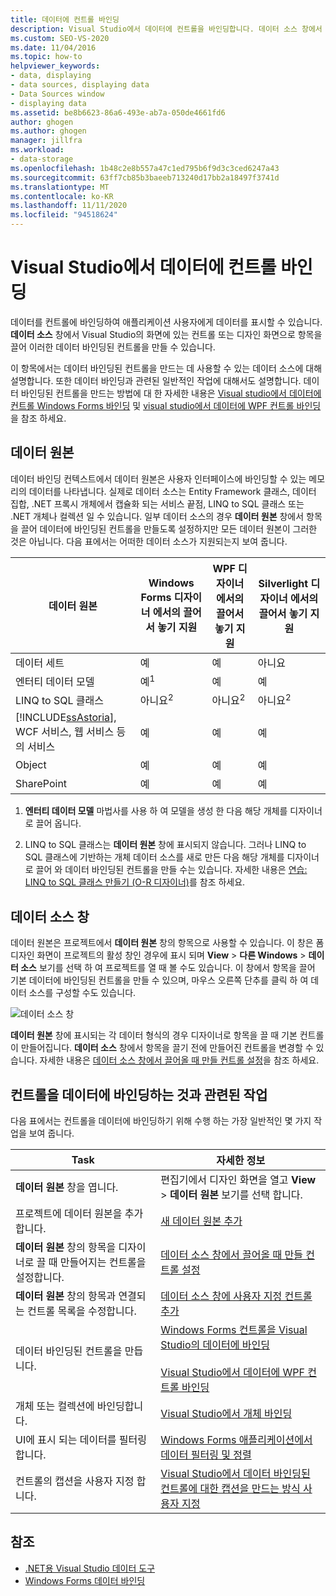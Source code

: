 ```yaml
---
title: 데이터에 컨트롤 바인딩
description: Visual Studio에서 데이터에 컨트롤을 바인딩합니다. 데이터 소스 창에서 항목을 끌어 데이터 바인딩된 컨트롤을 만듭니다.
ms.custom: SEO-VS-2020
ms.date: 11/04/2016
ms.topic: how-to
helpviewer_keywords:
- data, displaying
- data sources, displaying data
- Data Sources window
- displaying data
ms.assetid: be8b6623-86a6-493e-ab7a-050de4661fd6
author: ghogen
ms.author: ghogen
manager: jillfra
ms.workload:
- data-storage
ms.openlocfilehash: 1b48c2e8b557a47c1ed795b6f9d3c3ced6247a43
ms.sourcegitcommit: 63ff7cb85b3baeeb713240d17bb2a18497f3741d
ms.translationtype: MT
ms.contentlocale: ko-KR
ms.lasthandoff: 11/11/2020
ms.locfileid: "94518624"
---
```

# <a name="bind-controls-to-data-in-visual-studio"></a>Visual Studio에서 데이터에 컨트롤 바인딩

데이터를 컨트롤에 바인딩하여 애플리케이션 사용자에게 데이터를 표시할 수 있습니다. **데이터 소스** 창에서 Visual Studio의 화면에 있는 컨트롤 또는 디자인 화면으로 항목을 끌어 이러한 데이터 바인딩된 컨트롤을 만들 수 있습니다.

이 항목에서는 데이터 바인딩된 컨트롤을 만드는 데 사용할 수 있는 데이터 소스에 대해 설명합니다. 또한 데이터 바인딩과 관련된 일반적인 작업에 대해서도 설명합니다. 데이터 바인딩된 컨트롤을 만드는 방법에 대 한 자세한 내용은 [Visual studio에서 데이터에 컨트롤 Windows Forms 바인딩](../data-tools/bind-windows-forms-controls-to-data-in-visual-studio.md) 및 [visual studio에서 데이터에 WPF 컨트롤 바인딩](../data-tools/bind-wpf-controls-to-data-in-visual-studio.md)을 참조 하세요.

## <a name="data-sources"></a>데이터 원본

데이터 바인딩 컨텍스트에서 데이터 원본은 사용자 인터페이스에 바인딩할 수 있는 메모리의 데이터를 나타냅니다. 실제로 데이터 소스는 Entity Framework 클래스, 데이터 집합, .NET 프록시 개체에서 캡슐화 되는 서비스 끝점, LINQ to SQL 클래스 또는 .NET 개체나 컬렉션 일 수 있습니다. 일부 데이터 소스의 경우 **데이터 원본** 창에서 항목을 끌어 데이터에 바인딩된 컨트롤을 만들도록 설정하지만 모든 데이터 원본이 그러한 것은 아닙니다. 다음 표에서는 어떠한 데이터 소스가 지원되는지 보여 줍니다.

| 데이터 원본 | **Windows Forms 디자이너** 에서의 끌어서 놓기 지원 | **WPF 디자이너** 에서의 끌어서 놓기 지원 | **Silverlight 디자이너** 에서의 끌어서 놓기 지원 |
| - | - | - | - |
| 데이터 세트 | 예 | 예 | 아니요 |
| 엔터티 데이터 모델 | 예<sup>1</sup> | 예 | 예 |
| LINQ to SQL 클래스 | 아니요<sup>2</sup> | 아니요<sup>2</sup> | 아니요<sup>2</sup> |
| [!INCLUDE[ssAstoria](../data-tools/includes/ssastoria_md.md)], WCF 서비스, 웹 서비스 등의 서비스 | 예 | 예 | 예 |
| Object | 예 | 예 | 예 |
| SharePoint | 예 | 예 | 예 |

1. **엔터티 데이터 모델** 마법사를 사용 하 여 모델을 생성 한 다음 해당 개체를 디자이너로 끌어 옵니다.

2. LINQ to SQL 클래스는 **데이터 원본** 창에 표시되지 않습니다. 그러나 LINQ to SQL 클래스에 기반하는 개체 데이터 소스를 새로 만든 다음 해당 개체를 디자이너로 끌어 와 데이터 바인딩된 컨트롤을 만들 수는 있습니다. 자세한 내용은 [연습: LINQ to SQL 클래스 만들기 (O-R 디자이너)](how-to-create-linq-to-sql-classes-mapped-to-tables-and-views-o-r-designer.md)를 참조 하세요.

## <a name="data-sources-window"></a>데이터 소스 창

데이터 원본은 프로젝트에서 **데이터 원본** 창의 항목으로 사용할 수 있습니다. 이 창은 폼 디자인 화면이 프로젝트의 활성 창인 경우에 표시 되며 **View**  >  **다른 Windows**  >  **데이터 소스** 보기를 선택 하 여 프로젝트를 열 때 볼 수도 있습니다. 이 창에서 항목을 끌어 기본 데이터에 바인딩된 컨트롤을 만들 수 있으며, 마우스 오른쪽 단추를 클릭 하 여 데이터 소스를 구성할 수도 있습니다.

![데이터 소스 창](../data-tools/media/raddata-data-sources-window.png)

**데이터 원본** 창에 표시되는 각 데이터 형식의 경우 디자이너로 항목을 끌 때 기본 컨트롤이 만들어집니다. **데이터 소스** 창에서 항목을 끌기 전에 만들어진 컨트롤을 변경할 수 있습니다. 자세한 내용은 [데이터 소스 창에서 끌어올 때 만들 컨트롤 설정](../data-tools/set-the-control-to-be-created-when-dragging-from-the-data-sources-window.md)을 참조 하세요.

## <a name="tasks-involved-in-binding-controls-to-data"></a>컨트롤을 데이터에 바인딩하는 것과 관련된 작업

다음 표에서는 컨트롤을 데이터에 바인딩하기 위해 수행 하는 가장 일반적인 몇 가지 작업을 보여 줍니다.

|Task|자세한 정보|
|----------| - |
|**데이터 원본** 창을 엽니다.|편집기에서 디자인 화면을 열고 **View**  >  **데이터 원본** 보기를 선택 합니다.|
|프로젝트에 데이터 원본을 추가합니다.|[새 데이터 원본 추가](../data-tools/add-new-data-sources.md)|
|**데이터 원본** 창의 항목을 디자이너로 끌 때 만들어지는 컨트롤을 설정합니다.|[데이터 소스 창에서 끌어올 때 만들 컨트롤 설정](../data-tools/set-the-control-to-be-created-when-dragging-from-the-data-sources-window.md)|
|**데이터 원본** 창의 항목과 연결되는 컨트롤 목록을 수정합니다.|[데이터 소스 창에 사용자 지정 컨트롤 추가](../data-tools/add-custom-controls-to-the-data-sources-window.md)|
|데이터 바인딩된 컨트롤을 만듭니다.|[Windows Forms 컨트롤을 Visual Studio의 데이터에 바인딩](../data-tools/bind-windows-forms-controls-to-data-in-visual-studio.md)<br /><br /> [Visual Studio에서 데이터에 WPF 컨트롤 바인딩](../data-tools/bind-wpf-controls-to-data-in-visual-studio.md)|
|개체 또는 컬렉션에 바인딩합니다.|[Visual Studio에서 개체 바인딩](../data-tools/bind-objects-in-visual-studio.md)|
|UI에 표시 되는 데이터를 필터링 합니다.|[Windows Forms 애플리케이션에서 데이터 필터링 및 정렬](../data-tools/filter-and-sort-data-in-a-windows-forms-application.md)|
|컨트롤의 캡션을 사용자 지정 합니다.|[Visual Studio에서 데이터 바인딩된 컨트롤에 대한 캡션을 만드는 방식 사용자 지정](../data-tools/customize-how-visual-studio-creates-captions-for-data-bound-controls.md)|

## <a name="see-also"></a>참조

- [.NET용 Visual Studio 데이터 도구](../data-tools/visual-studio-data-tools-for-dotnet.md)
- [Windows Forms 데이터 바인딩](/dotnet/framework/winforms/windows-forms-data-binding)
